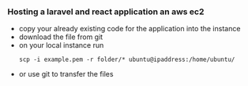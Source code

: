 ### Hosting  a laravel and react application an aws ec2 

- copy your already existing code for the application into the instance
- download the file from git 
- on your local instance run
  ```
  scp -i example.pem -r folder/* ubuntu@ipaddress:/home/ubuntu/
  ```
- or use git to transfer the files 
